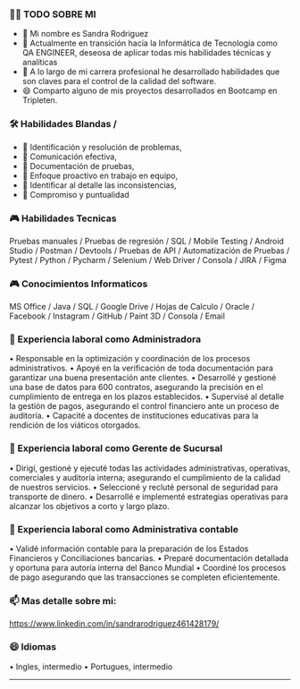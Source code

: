
### 👩‍💻 TODO SOBRE MI

- 👋 Mi nombre es Sandra Rodriguez
- 👀 Actualmente en transición hacia la Informática de Tecnología como QA ENGINEER, deseosa de aplicar todas mis habilidades técnicas y analíticas
- 🌱 A lo largo de mi carrera profesional he desarrollado habilidades que son claves para el control de la calidad del software.
- 😄 Comparto alguno de mis proyectos desarrollados en Bootcamp en Tripleten.

### 🛠️ Habilidades Blandas /  

- 👀 Identificación y resolución de problemas,
- 👀 Comunicación efectiva,
- 👀 Documentación de pruebas,
- 👀 Enfoque proactivo en trabajo en equipo,
- 👀 Identificar al detalle las inconsistencias,
- 👀 Compromiso y puntualidad 
 
### 🎮 Habilidades Tecnicas

Pruebas manuales / Pruebas de regresión / SQL / Mobile Testing  /  Android Studio / Postman / Devtools /  Pruebas de API / Automatización de Pruebas / Pytest / Python /   Pycharm  / Selenium  /  Web Driver /  Consola /  JIRA /  Figma  

### 🎮 Conocimientos Informaticos

MS Office /  Java /  SQL /  Google Drive /  Hojas de Calculo /  Oracle  / Facebook /  Instagram /  GitHub /  Paint 3D /  Consola /  Email 

### 👋 Experiencia laboral como Administradora 

•	Responsable en la optimización y coordinación de los procesos administrativos.
•	Apoyé en la verificación de toda documentación para garantizar una buena presentación ante clientes.
•	Desarrollé y gestioné una base de datos para 600 contratos, asegurando la precisión en el cumplimiento de entrega en los plazos establecidos.
•	Supervisé al detalle la gestión de pagos, asegurando el control financiero ante un proceso de auditoría.
•	Capacité a docentes de instituciones educativas para la rendición de los viáticos otorgados. 

### 👋 Experiencia laboral como Gerente de Sucursal

•	Dirigí, gestioné y ejecuté todas las actividades administrativas, operativas, comerciales y auditoría interna; asegurando el cumplimiento de la calidad de nuestros servicios.
•	Seleccioné y recluté personal de seguridad para transporte de dinero.
•	Desarrollé e implementé estrategias operativas para alcanzar los objetivos a corto y largo plazo.

### 👋 Experiencia laboral como Administrativa contable

•	Validé información contable para la preparación de los Estados Financieros y Conciliaciones bancarias.
•	Preparé documentación detallada y oportuna para autoría interna del Banco Mundial
•	Coordiné los procesos de pago asegurando que las transacciones se completen eficientemente.  

### 📫 Mas detalle sobre mi: 

https://www.linkedin.com/in/sandrarodriguez461428179/

### 😄 Idiomas

•	Ingles, intermedio
•	Portugues, intermedio

---






<!---
Sandrarodriguezrey/Sandrarodriguezrey is a ✨ special ✨ repository because its `README.md` (this file) appears on your GitHub profile.
You can click the Preview link to take a look at your changes.
--->
